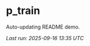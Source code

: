 # p_train

Auto-updating README demo.

<!--START_SECTION:status-->
_Last run: 2025-09-16 13:35 UTC_
<!--END_SECTION:status-->










































































































































































































































































































































































































































































































































































